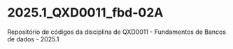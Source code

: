 # 2025.1_QXD0011_fbd-02A
Repositório de códigos da disciplina de QXD0011 - Fundamentos de Bancos de dados - 2025.1
